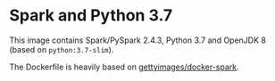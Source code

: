 # Spark and Python 3.7

This image contains Spark/PySpark 2.4.3, Python 3.7 and OpenJDK 8 (based on `python:3.7-slim`).

The Dockerfile is heavily based on [gettyimages/docker-spark](https://github.com/gettyimages/docker-spark/tree/2.2.1-hadoop-2.8).
